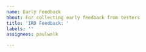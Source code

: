 ```yaml
---
name: Early Feedback
about: For collecting early feedback from testers
title: 'IRD Feedback: '
labels: ''
assignees: paulwalk

---
```




